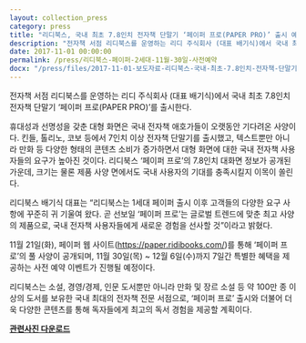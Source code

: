 ```yaml
---
layout: collection_press
category: press
title: "리디북스, 국내 최초 7.8인치 전자책 단말기 ‘페이퍼 프로(PAPER PRO)’ 출시 예정! 11월 30일 사전예약 개시"
description: "전자책 서점 리디북스를 운영하는 리디 주식회사 (대표 배기식)에서 국내 최초 7.8인치 전자책 단말기 ‘페이퍼 프로(PAPER PRO)’를 출시한다."
date: 2017-11-01 00:00:00
permalink: /press/리디북스-페이퍼-2세대-11월-30일-사전예약
docx: "/press/files/2017-11-01-보도자료-리디북스-국내-최초-7.8인치-전자책-단말기-PAPER-PRO-출시예정-11월-30일예약.docx"
---
```


전자책 서점 리디북스를 운영하는 리디 주식회사 (대표 배기식)에서 국내 최초 7.8인치 전자책 단말기 ‘페이퍼 프로(PAPER PRO)’를 출시한다.

휴대성과 선명성을 갖춘 대형 화면은 국내 전자책 애호가들이 오랫동안 기다려온 사양이다. 킨들, 톨리노, 코보 등에서 7인치 이상 전자책 단말기를 출시했고, 텍스트뿐만 아니라 만화 등 다양한 형태의 콘텐츠 소비가 증가하면서 대형 화면에 대한 국내 전자책 사용자들의 요구가 높아진 것이다. 리디북스 ‘페이퍼 프로’의 7.8인치 대화면 정보가 공개된 가운데, 크기는 물론 제품 사양 면에서도 국내 사용자의 기대를 충족시킬지 이목이 쏠린다.

리디북스 배기식 대표는 “리디북스는 1세대 페이퍼 출시 이후 고객들의 다양한 요구 사항에 꾸준히 귀 기울여 왔다. 곧 선보일 ‘페이퍼 프로’는 글로벌 트렌드에 맞춘 최고 사양의 제품으로, 국내 전자책 사용자들에게 새로운 경험을 선사할 것”이라고 밝혔다.

11월 21일(화), 페이퍼 웹 사이트(https://paper.ridibooks.com/)를 통해 ‘페이퍼 프로’의 풀 사양이 공개되며, 11월 30일(목) ~ 12월 6일(수)까지 7일간 특별한 혜택을 제공하는 사전 예약 이벤트가 진행될 예정이다.

리디북스는 소설, 경영/경제, 인문 도서뿐만 아니라 만화 및 장르 소설 등 약 100만 종 이상의 도서를 보유한 국내 최대의 전자책 전문 서점으로, ‘페이퍼 프로’ 출시와 더불어 더욱 다양한 콘텐츠를 통해 독자들에게 최고의 독서 경험을 제공할 계획이다.

[**관련사진 다운로드**](/press/img/2017-11-01-images.zip)
